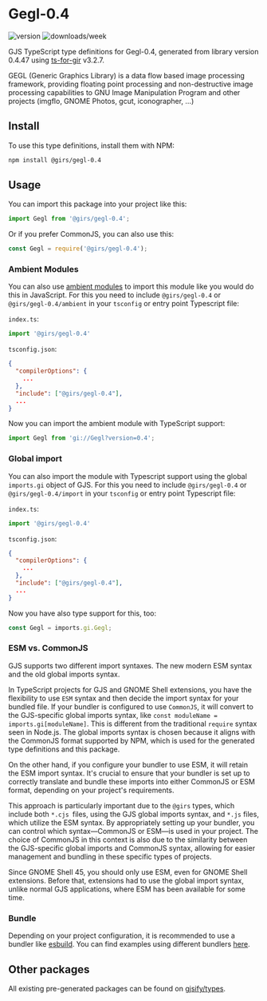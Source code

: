 
# Gegl-0.4

![version](https://img.shields.io/npm/v/@girs/gegl-0.4)
![downloads/week](https://img.shields.io/npm/dw/@girs/gegl-0.4)


GJS TypeScript type definitions for Gegl-0.4, generated from library version 0.4.47 using [ts-for-gir](https://github.com/gjsify/ts-for-gir) v3.2.7.

GEGL (Generic Graphics Library) is a data flow based image processing framework, providing floating point processing and non-destructive image processing capabilities to GNU Image Manipulation Program and other projects (imgflo, GNOME Photos, gcut, iconographer, …)

## Install

To use this type definitions, install them with NPM:
```bash
npm install @girs/gegl-0.4
```

## Usage

You can import this package into your project like this:
```ts
import Gegl from '@girs/gegl-0.4';
```

Or if you prefer CommonJS, you can also use this:
```ts
const Gegl = require('@girs/gegl-0.4');
```

### Ambient Modules

You can also use [ambient modules](https://github.com/gjsify/ts-for-gir/tree/main/packages/cli#ambient-modules) to import this module like you would do this in JavaScript.
For this you need to include `@girs/gegl-0.4` or `@girs/gegl-0.4/ambient` in your `tsconfig` or entry point Typescript file:

`index.ts`:
```ts
import '@girs/gegl-0.4'
```

`tsconfig.json`:
```json
{
  "compilerOptions": {
    ...
  },
  "include": ["@girs/gegl-0.4"],
  ...
}
```

Now you can import the ambient module with TypeScript support: 

```ts
import Gegl from 'gi://Gegl?version=0.4';
```

### Global import

You can also import the module with Typescript support using the global `imports.gi` object of GJS.
For this you need to include `@girs/gegl-0.4` or `@girs/gegl-0.4/import` in your `tsconfig` or entry point Typescript file:

`index.ts`:
```ts
import '@girs/gegl-0.4'
```

`tsconfig.json`:
```json
{
  "compilerOptions": {
    ...
  },
  "include": ["@girs/gegl-0.4"],
  ...
}
```

Now you have also type support for this, too:

```ts
const Gegl = imports.gi.Gegl;
```


### ESM vs. CommonJS

GJS supports two different import syntaxes. The new modern ESM syntax and the old global imports syntax.

In TypeScript projects for GJS and GNOME Shell extensions, you have the flexibility to use `ESM` syntax and then decide the import syntax for your bundled file. If your bundler is configured to use `CommonJS`, it will convert to the GJS-specific global imports syntax, like `const moduleName = imports.gi[moduleName]`. This is different from the traditional `require` syntax seen in Node.js. The global imports syntax is chosen because it aligns with the CommonJS format supported by NPM, which is used for the generated type definitions and this package.

On the other hand, if you configure your bundler to use ESM, it will retain the ESM import syntax. It's crucial to ensure that your bundler is set up to correctly translate and bundle these imports into either CommonJS or ESM format, depending on your project's requirements.

This approach is particularly important due to the `@girs` types, which include both `*.cjs `files, using the GJS global imports syntax, and `*.js` files, which utilize the ESM syntax. By appropriately setting up your bundler, you can control which syntax—CommonJS or ESM—is used in your project. The choice of CommonJS in this context is also due to the similarity between the GJS-specific global imports and CommonJS syntax, allowing for easier management and bundling in these specific types of projects.

Since GNOME Shell 45, you should only use ESM, even for GNOME Shell extensions. Before that, extensions had to use the global import syntax, unlike normal GJS applications, where ESM has been available for some time.

### Bundle

Depending on your project configuration, it is recommended to use a bundler like [esbuild](https://esbuild.github.io/). You can find examples using different bundlers [here](https://github.com/gjsify/ts-for-gir/tree/main/examples).

## Other packages

All existing pre-generated packages can be found on [gjsify/types](https://github.com/gjsify/types).

